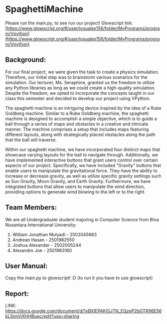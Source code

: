 # SpaghettiMachine
Please run the main.py, to see run our project!
Glowscript link: [https://www.glowscript.org/#/user/josualex156/folder/MyPrograms/program/Vpython](https://www.glowscript.org/#/user/josualex156/folder/MyPrograms/program/Vpython)
## Background:
  For our final project, we were given the task to create a physics simulation. Therefore, our initial step was to brainstorm various scenarios for the simulation. Our lecturer, Ms. Seraphine, granted us the freedom to utilize any Python libraries as long as we could create a high-quality simulation. Despite the freedom, we opted to incorporate the concepts taught in our class this semester and decided to develop our project using VPython. 

  The spaghetti machine is an intriguing device inspired by the idea of a Rube Goldberg machine. Similar to a Rube Goldberg machine, the spaghetti machine is designed to accomplish a simple objective, which is to guide a ball through a series of maps and obstacles in a creative and intricate manner. The machine comprises a setup that includes maps featuring different layouts, along with strategically placed obstacles along the path that the ball will traverse.

  Within our spaghetti machine, we have incorporated four distinct maps that showcase varying layouts for the ball to navigate through. Additionally, we have implemented interactive buttons that grant users control over certain aspects of our project. Specifically, we have included "Gravity" buttons that enable users to manipulate the gravitational force. They have the ability to increase or decrease gravity, as well as utilize specific gravity settings such as Sun Gravity, Moon Gravity, and Earth Gravity. Furthermore, we have integrated buttons that allow users to manipulate the wind direction, providing options to generate wind blowing to the left or to the right.
## Team Members:
We are all Undergraduate student majoring in Computer Science from Bina Nusantara International University:

1. William Jonathan Mulyadi - 2502045683
2. Andrean Hasan - 2501982550
3. Joshua Alexander -	2502005244
4. Alexandro Joe	- 2501963160

## User Manual:
Copy the main.py to glowscript! :D (to run it you have to use glowscript)

## Report:
LINK: https://docs.google.com/document/d/1xBXlEPAKISJTN_EQzeP2bGTR96E56kLSnnViXHHBupc/edit?usp=sharing


